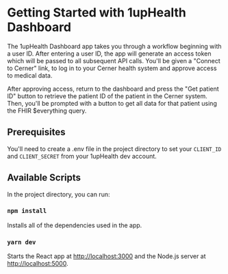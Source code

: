 # Getting Started with 1upHealth Dashboard

The 1upHealth Dashboard app takes you through a workflow beginning with a user ID. After entering a user ID, the app will generate an access token which will be passed to all subsequent API calls. You'll be given a "Connect to Cerner" link, to log in to your Cerner health system and approve access to medical data.

After approving access, return to the dashboard and press the "Get patient ID" button to retrieve the patient ID of the patient in the Cerner system.
Then, you'll be prompted with a button to get all data for that patient using the FHIR $everything query.

## Prerequisites

You'll need to create a .env file in the project directory to set your `CLIENT_ID` and `CLIENT_SECRET` from your 1upHealth dev account.

## Available Scripts

In the project directory, you can run:

### `npm install`

Installs all of the dependencies used in the app.

### `yarn dev`

Starts the React app at [http://localhost:3000](http://localhost:3000) and the Node.js server at [http://localhost:5000](http://localhost:5000).
